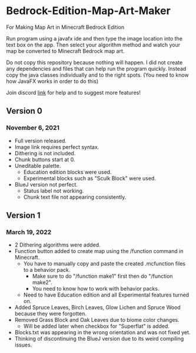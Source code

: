 # Bedrock-Edition-Map-Art-Maker
For Making Map Art in Minecraft Bedrock Edition

Run program using a javafx ide and then type the image location into the text box on the app. Then select your algorithm method and watch your map be converted to Minecraft Bedrock map art.

Do not copy this repository because nothing will happen. I did not create any dependencies and files that can help run the program quickly. Instead copy the java classes individually and to the right spots. (You need to know how JavaFX works in order to do this)

Join discord [link](https://discord.gg/MuHPVWFRsk) for help and to suggest more features!

## Version 0
### November 6, 2021
- Full version released.
- Image link requires perfect syntax.
- Dithering is not included.
- Chunk buttons start at 0.
- Uneditable palette.
  - Education edition blocks were used.
  - Experimental blocks such as "Sculk Block" were used.
- BlueJ version not perfect.
  - Status label not working.
  - Chunk text file not appearing consistently.

## Version 1
### March 19, 2022
- 2 Dithering algorithms were added.
- Function button added to create map using the /function command in Minecraft.
  - You have to manually copy and paste the created .mcfunction files to a behavior pack.
    - Make sure to do "/function make1" first then do "/function make2".
    - You need to know how to work with behavior packs.
  - Need to have Education edition and all Experimental features turned on.
- Added Spruce Leaves, Birch Leaves, Glow Lichen and Spruce Wood because they were forgotten.
- Removed Grass Block and Oak Leaves due to biome color changes.
  - Will be added later when checkbox for "Superflat" is added.
- Blocks.txt was appearing in the wrong orientation and was not fixed yet.
- Thinking of discontinuing the BlueJ version due to its weird compiling issues.
